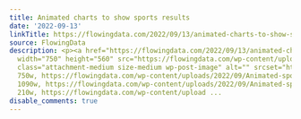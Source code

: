 ```yaml
---
title: Animated charts to show sports results
date: '2022-09-13'
linkTitle: https://flowingdata.com/2022/09/13/animated-charts-to-show-sports-results/
source: FlowingData
description: <p><a href="https://flowingdata.com/2022/09/13/animated-charts-to-show-sports-results/"><img
  width="750" height="560" src="https://flowingdata.com/wp-content/uploads/2022/09/Animated-sports-results-750x560.png"
  class="attachment-medium size-medium wp-post-image" alt="" srcset="https://flowingdata.com/wp-content/uploads/2022/09/Animated-sports-results-750x560.png
  750w, https://flowingdata.com/wp-content/uploads/2022/09/Animated-sports-results-1090x814.png
  1090w, https://flowingdata.com/wp-content/uploads/2022/09/Animated-sports-results-210x157.png
  210w, https://flowingdata.com/wp-content/upload ...
disable_comments: true
---
```

<p><a href="https://flowingdata.com/2022/09/13/animated-charts-to-show-sports-results/"><img width="750" height="560" src="https://flowingdata.com/wp-content/uploads/2022/09/Animated-sports-results-750x560.png" class="attachment-medium size-medium wp-post-image" alt="" srcset="https://flowingdata.com/wp-content/uploads/2022/09/Animated-sports-results-750x560.png 750w, https://flowingdata.com/wp-content/uploads/2022/09/Animated-sports-results-1090x814.png 1090w, https://flowingdata.com/wp-content/uploads/2022/09/Animated-sports-results-210x157.png 210w, https://flowingdata.com/wp-content/upload ...
